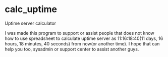 # calc_uptime
Uptime server calculator


I was made this program to support or  assist people that does not know how to use spreadsheet to calculate uptime server as 11:16:18:40(11 days, 16 hours, 18 minutes, 40 seconds) from now(or another time). I hope that can help you too, sysadmin or support center to assist another guys.
